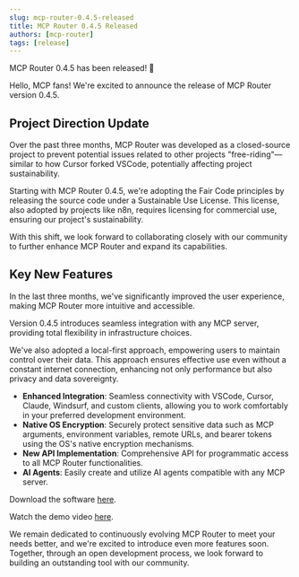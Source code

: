 ```yaml
---
slug: mcp-router-0.4.5-released
title: MCP Router 0.4.5 Released
authors: [mcp-router]
tags: [release]
---
```


MCP Router 0.4.5 has been released! 🎉

Hello, MCP fans!
We're excited to announce the release of MCP Router version 0.4.5.

## Project Direction Update
Over the past three months, MCP Router was developed as a closed-source project to prevent potential issues related to other projects "free-riding"—similar to how Cursor forked VSCode, potentially affecting project sustainability.

Starting with MCP Router 0.4.5, we're adopting the Fair Code principles by releasing the source code under a Sustainable Use License. This license, also adopted by projects like n8n, requires licensing for commercial use, ensuring our project's sustainability.

With this shift, we look forward to collaborating closely with our community to further enhance MCP Router and expand its capabilities.

## Key New Features
In the last three months, we've significantly improved the user experience, making MCP Router more intuitive and accessible.

Version 0.4.5 introduces seamless integration with any MCP server, providing total flexibility in infrastructure choices.

We've also adopted a local-first approach, empowering users to maintain control over their data. This approach ensures effective use even without a constant internet connection, enhancing not only performance but also privacy and data sovereignty.

- **Enhanced Integration**: Seamless connectivity with VSCode, Cursor, Claude, Windsurf, and custom clients, allowing you to work comfortably in your preferred development environment.
- **Native OS Encryption**: Securely protect sensitive data such as MCP arguments, environment variables, remote URLs, and bearer tokens using the OS's native encryption mechanisms.
- **New API Implementation**: Comprehensive API for programmatic access to all MCP Router functionalities.
- **AI Agents**: Easily create and utilize AI agents compatible with any MCP server.

Download the software [here](https://mcp-router.net/install).

Watch the demo video [here](https://x.com/mcp_router/status/1907153162487931156).

We remain dedicated to continuously evolving MCP Router to meet your needs better, and we're excited to introduce even more features soon.
Together, through an open development process, we look forward to building an outstanding tool with our community.
